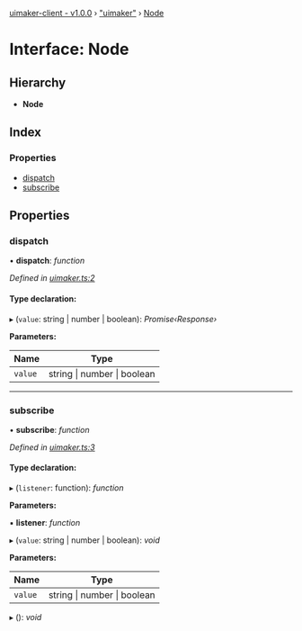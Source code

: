 [uimaker-client - v1.0.0](../README.md) › ["uimaker"](../modules/_uimaker_.md) › [Node](_uimaker_.node.md)

# Interface: Node

## Hierarchy

* **Node**

## Index

### Properties

* [dispatch](_uimaker_.node.md#dispatch)
* [subscribe](_uimaker_.node.md#subscribe)

## Properties

###  dispatch

• **dispatch**: *function*

*Defined in [uimaker.ts:2](https://github.com/yadomi/node-red-contrib-uimaker/blob/8a18795/client/src/uimaker.ts#L2)*

#### Type declaration:

▸ (`value`: string | number | boolean): *Promise‹Response›*

**Parameters:**

Name | Type |
------ | ------ |
`value` | string &#124; number &#124; boolean |

___

###  subscribe

• **subscribe**: *function*

*Defined in [uimaker.ts:3](https://github.com/yadomi/node-red-contrib-uimaker/blob/8a18795/client/src/uimaker.ts#L3)*

#### Type declaration:

▸ (`listener`: function): *function*

**Parameters:**

▪ **listener**: *function*

▸ (`value`: string | number | boolean): *void*

**Parameters:**

Name | Type |
------ | ------ |
`value` | string &#124; number &#124; boolean |

▸ (): *void*
